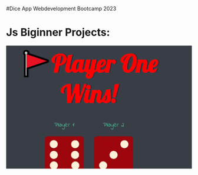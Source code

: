 #Dice App Webdevelopment Bootcamp   2023
# Js Biginner Projects:

<img src='./images/PreviewProject.png' alt='preview'>